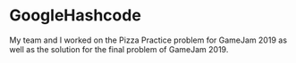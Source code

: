 # GoogleHashcode

My team and I worked on the Pizza Practice problem for GameJam 2019 as well as the solution for the final problem of GameJam 2019.

